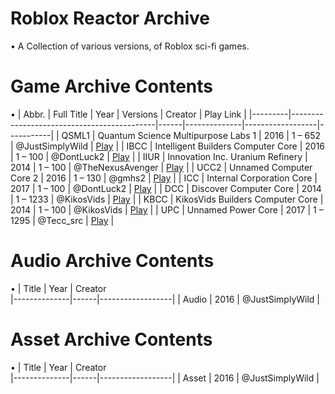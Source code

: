 # Roblox Reactor Archive
• A Collection of various versions, of Roblox sci-fi games.
# Game Archive Contents
• 
| Abbr.   | Full Title                                | Year | Versions     | Creator         | Play Link |
|---------|--------------------------------------------|------|--------------|------------------|-----------|
| QSML1   | Quantum Science Multipurpose Labs 1        | 2016 | 1 – 652      | @JustSimplyWild  | [Play](#) |
| IBCC    | Intelligent Builders Computer Core         | 2016 | 1 – 100      | @DontLuck2       | [Play](#) |
| IIUR    | Innovation Inc. Uranium Refinery           | 2014 | 1 – 100      | @TheNexusAvenger | [Play](#) |
| UCC2    | Unnamed Computer Core 2                    | 2016 | 1 – 130      | @gmhs2           | [Play](#) |
| ICC     | Internal Corporation Core                  | 2017 | 1 – 100      | @DontLuck2       | [Play](#) |
| DCC     | Discover Computer Core                     | 2014 | 1 – 1233     | @KikosVids       | [Play](#) |
| KBCC    | KikosVids Builders Computer Core           | 2014 | 1 – 100      | @KikosVids       | [Play](#) |
| UPC     | Unnamed Power Core                         | 2017 | 1 – 1295     | @Tecc_src        | [Play](#) |
# Audio Archive Contents
• 
| Title        | Year | Creator        
|--------------|------|------------------|
| Audio        | 2016 | @JustSimplyWild  |
# Asset Archive Contents
•
| Title        | Year | Creator        
|--------------|------|------------------|
| Asset        | 2016 | @JustSimplyWild  |

